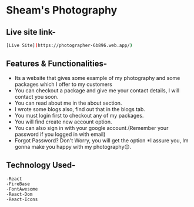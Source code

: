 # Sheam's Photography
## Live site link-
```bash
[Live Site](https://photographer-6b896.web.app/)
```

## Features & Functionalities-
* Its a website that gives some example of my photography and some packages which I offer to my customers
* You can checkout a package and give me your contact details, I will contact you soon.
* You can read about me in the about section.
* I wrote some blogs also, find out that in the blogs tab.
* You must login first to checkout any of my packages.
* You will find create new account option.
* You can also sign in with your google account.(Remember your password if you logged in with email)
* Forgot Password? Don't Worry, you will get the option
*I assure you, Im gonna make you happy with my photography😊.
## Technology Used-
```-Bootstrap
-React
-FireBase
-FontAwesome
-React-Dom
-React-Icons
```
